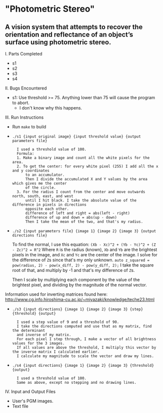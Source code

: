 # "Photometric Stereo"

## A vision system that attempts to recover the orientation and reflectance of an object’s surface using photometric stereo.

I. Parts Completed
- s1
- s2
- s3
- s4


II. Bugs Encountered
- s1: Use threshold >= 75. Anything lower than 75 will cause the program to abort.
    - I don't know why this happens.

III. Run Instructions
- Run `make` to build
- `./s1 {input original image} {input threshold value} {output parameters file}`

        I used a threshold value of 100.
        Formula:
        1. Make a binary image and count all the white pixels for the area.
        2. To get the center: for every white pixel (255) I add all the x and y coordinates
        	to an accumulator.
        	Then I divide the accumulated X and Y values by the area which gives me the center
        	of the circle.
        3. For the radius I count from the center and move outwards north, south, east, and west
        	until I hit black. I take the absolute value of the difference in pixels in directions
        	opposite each other.
        	difference of left and right = abs(left - right)
        	difference of up and down = abs(up - down)
        	Then I take the mean of the two, and that's my radius.

- `./s2 {input parameters file} {image 1} {image 2} {image 3} {output directions file}`

  To find the normal, I use this equation:
	`(Xb - Xc)^2 + (Yb - Yc)^2 + (Z - Zc)^2 = R^2`
	Where `R` is the radius (known), `Xb` and `Yb` are the brightest pixels in the image,
	and `Xc` and `Yc` are the center of the image.
	I solve for the difference of `Z`s since that's my only unknown.
	`auto z_squared = pow(radius, 2) - pow(x_diff, 2) - pow(y_diff, 2);`
	I take the square root of that, and multiply by -1 and that's my difference of `Z`s.

	Then I scale by multiplying each component by the value of the brightest pixel, and
	dividing by the magnitude of the normal vector.

Information used for inverting matrices found here:
	http://www.cg.info.hiroshima-cu.ac.jp/~miyazaki/knowledge/teche23.html

- `./s3 {input directions} {image 1} {image 2} {image 3} {step} {threshold} {output}`

		I used a step value of 9 and a threshold of 90.
		I take the directions computed and use that as my matrix, find the determinant
		and inverse of my matrix.
		For each pixel I step through, I make a vector of all brightness values for the 3 images.
		If all values are above the threshold, I multiply this vector by the inverse matrix I calculated earlier.
		I calculate my magnitude to scale the vector and draw my lines.

- `./s4 {input directions} {image 1} {image 2} {image 3} {threshold} {output}`

		I used a threshold value of 100.
		Same as above, except no stepping and no drawing lines.

IV. Input and Output Files
- User's PGM images.
- Text file
